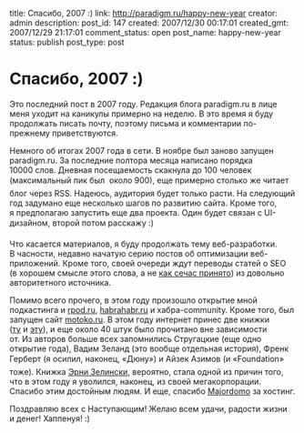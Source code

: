 title: Спасибо, 2007 :)
link: http://paradigm.ru/happy-new-year
creator: admin
description: 
post_id: 147
created: 2007/12/30 00:17:01
created_gmt: 2007/12/29 21:17:01
comment_status: open
post_name: happy-new-year
status: publish
post_type: post

# Спасибо, 2007 :)

Это последний пост в 2007 году. Редакция блога paradigm.ru в лице меня уходит на каникулы примерно на неделю. В это время я буду продолжать писать почту, поэтому письма и комментарии по-прежнему приветствуются.

Немного об итогах 2007 года в сети. В ноябре был заново запущен paradigm.ru. За последние полтора месяца написано порядка 10000 слов. Дневная посещаемость скакнула до 100 человек (максимальный пик был  около 900), еще примерно столько же читает блог через RSS. Надеюсь, аудитория будет только расти. На следующий год задумано еще несколько шагов по развитию сайта. Кроме того, я предполагаю запустить еще два проекта. Один будет связан с UI-дизайном, второй потом расскажу :)

Что касается материалов, я буду продолжать тему веб-разработки. В часности, недавно начатую серию постов об оптимизации веб-приложений. Кроме того, своей очереди ждут переводы статей о SEO (в хорошем смысле этого слова, а не [как сечас принято](http://www.paradigm.ru/2007/12/22/monetization-maniacs/)) из довольно авторитетного источника.

Помимо всего прочего, в этом году произошло открытие мной подкастинга и [rpod.ru](http://rpod.ru), [habrahabr.ru](http://habrahabr.ru) и хабра-community. Кроме того, был запущен сайт [motoko.ru](http://motoko.ru). В этом году интернет принес две книжки ([ту](http://b23.ru/c8x) и [эту](http://b23.ru/c8i)), и еще около 40 штук было прочитано вне зависимости от. Из авторов больше всех запомнились Стругацкие (еще одно открытие года), Вадим Зеланд (это вообще отдельная история), Френк Герберт (я осилил, наконец, «Дюну») и Айзек Азимов (и «Foundation»  тоже). Книжка [Эрни Зелински](http://b23.ru/c8u), вероятно, стала одной из причин того, что в этом году я уволился, наконец, из своей мегакорпорации. Спасибо этим достойным людям. И еще, спасибо [Majordomo](http://www.majordomo.ru/) за хостинг.

Поздравляю всех с Наступающим! Желаю всем удачи, радости жизни и денег! Хаппенуя! :)